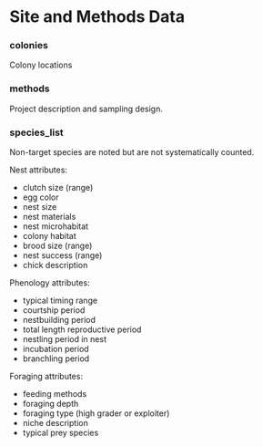 # Site and Methods Data

### colonies
Colony locations

### methods
Project description and sampling design. 

### species_list
Non-target species are noted but are not systematically counted.

Nest attributes:
* clutch size (range)
* egg color
* nest size
* nest materials
* nest microhabitat
* colony habitat
* brood size (range)
* nest success (range)
* chick description
	
Phenology attributes:	
* typical timing range
* courtship period
* nestbuilding period
* total length reproductive period
* nestling period in nest
* incubation period
* branchling period
	
Foraging attributes:
* feeding methods
* foraging depth
* foraging type (high grader or exploiter)
* niche description
* typical prey species 
